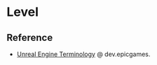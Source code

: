 # Level

## Reference

- [Unreal Engine Terminology](https://dev.epicgames.com/documentation/en-us/unreal-engine/unreal-engine-terminology) @ dev.epicgames.
